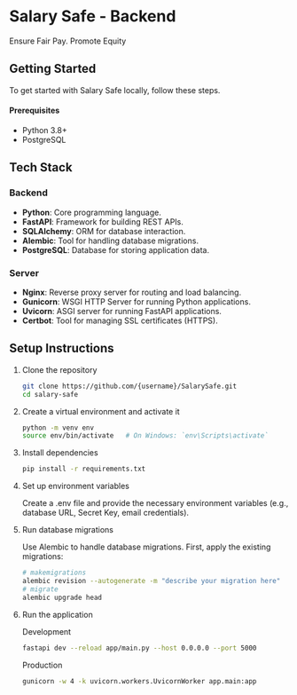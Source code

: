 # Salary Safe - Backend
Ensure Fair Pay. Promote Equity

## Getting Started
To get started with Salary Safe locally, follow these steps.

#### Prerequisites
- Python 3.8+
- PostgreSQL

## Tech Stack

### Backend
- **Python**: Core programming language.
- **FastAPI**: Framework for building REST APIs.
- **SQLAlchemy**: ORM for database interaction.
- **Alembic**: Tool for handling database migrations.
- **PostgreSQL**: Database for storing application data.

### Server
- **Nginx**: Reverse proxy server for routing and load balancing.
- **Gunicorn**: WSGI HTTP Server for running Python applications.
- **Uvicorn**: ASGI server for running FastAPI applications.
- **Certbot**: Tool for managing SSL certificates (HTTPS).

## Setup Instructions
1. Clone the repository
    ```bash
    git clone https://github.com/{username}/SalarySafe.git
    cd salary-safe
    ```

2. Create a virtual environment and activate it
    ```bash
    python -m venv env
    source env/bin/activate   # On Windows: `env\Scripts\activate`
    ````

3. Install dependencies
    ```bash
    pip install -r requirements.txt
    ```

4. Set up environment variables

    Create a .env file and provide the necessary environment variables (e.g., database URL, Secret Key, email credentials).

5. Run database migrations

    Use Alembic to handle database migrations. First, apply the existing migrations:
    ```bash
    # makemigrations
    alembic revision --autogenerate -m "describe your migration here"
    # migrate
    alembic upgrade head
    ```

6. Run the application

    Development
    ```bash
    fastapi dev --reload app/main.py --host 0.0.0.0 --port 5000 
    ```

    Production
    ```bash
    gunicorn -w 4 -k uvicorn.workers.UvicornWorker app.main:app  

    ```
